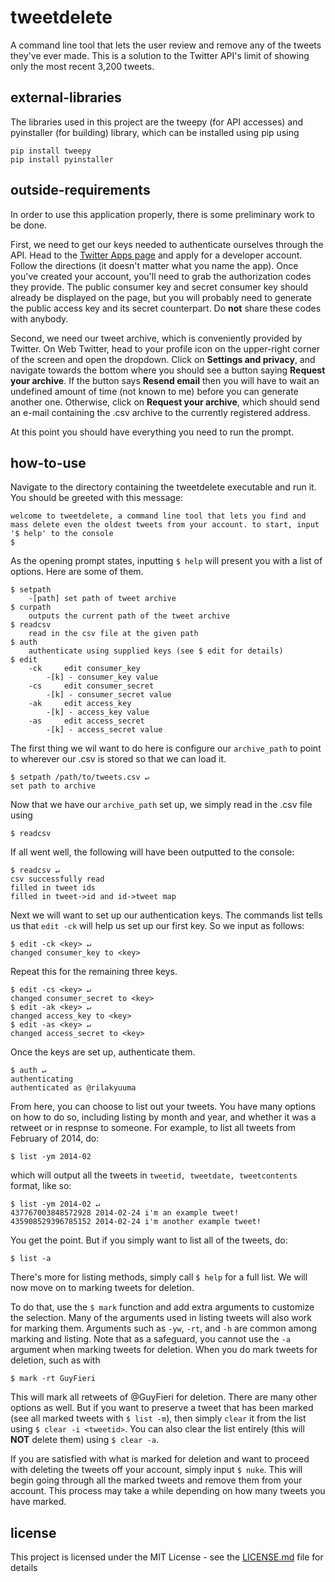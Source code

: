 # tweetdelete
A command line tool that lets the user review and remove any of the tweets they've ever made. This is a solution to the Twitter API's limit of showing only the most recent 3,200 tweets.

## external-libraries
The libraries used in this project are the tweepy (for API accesses) and pyinstaller (for building) library, which can be installed using pip using
```
pip install tweepy
pip install pyinstaller
```

## outside-requirements
In order to use this application properly, there is some preliminary work to be done.

First, we need to get our keys needed to authenticate ourselves through the API. Head to the [Twitter Apps page](https://apps.twitter.com/) and apply for a developer account. Follow the directions (it doesn't matter what you name the app). Once you've created your account, you'll need to grab the authorization codes they provide. The public consumer key and secret consumer key should already be displayed on the page, but you will probably need to generate the public access key and its secret counterpart. Do **not** share these codes with anybody.

Second, we need our tweet archive, which is conveniently provided by Twitter. On Web Twitter, head to your profile icon on the upper-right corner of the screen and open the dropdown. Click on **Settings and privacy**, and navigate towards the bottom where you should see a button saying **Request your archive**. If the button says **Resend email** then you will have to wait an undefined amount of time (not known to me) before you can generate another one. Otherwise, click on **Request your archive**, which should send an e-mail containing the .csv archive to the currently registered address.

At this point you should have everything you need to run the prompt.

## how-to-use

Navigate to the directory containing the tweetdelete executable and run it. You should be greeted with this message:
```
welcome to tweetdelete, a command line tool that lets you find and mass delete even the oldest tweets from your account. to start, input '$ help' to the console
$ 
```
As the opening prompt states, inputting ```$ help``` will present you with a list of options. Here are some of them.
```
$ setpath
	-[path]	set path of tweet archive
$ curpath
	outputs the current path of the tweet archive
$ readcsv
	read in the csv file at the given path
$ auth
	authenticate using supplied keys (see $ edit for details)
$ edit
	-ck		edit consumer_key
		-[k] - consumer_key value
	-cs		edit consumer_secret
		-[k] - consumer_secret value
	-ak		edit access_key
		-[k] - access_key value
	-as		edit access_secret
		-[k] - access_secret value
```
The first thing we wil want to do here is configure our ```archive_path``` to point to wherever our .csv is stored so that we can load it.
```
$ setpath /path/to/tweets.csv ↵
set path to archive
```
Now that we have our ```archive_path``` set up, we simply read in the .csv file using
```
$ readcsv
```
If all went well, the following will have been outputted to the console:
```
$ readcsv ↵
csv successfully read
filled in tweet ids
filled in tweet->id and id->tweet map
```
Next we will want to set up our authentication keys. The commands list tells us that ```edit -ck``` will help us set up our first key. So we input as follows:
```
$ edit -ck <key> ↵
changed consumer_key to <key>
```
Repeat this for the remaining three keys.
```
$ edit -cs <key> ↵
changed consumer_secret to <key>
$ edit -ak <key> ↵
changed access_key to <key>
$ edit -as <key> ↵
changed access_secret to <key>
```
Once the keys are set up, authenticate them.
```
$ auth ↵
authenticating
authenticated as @rilakyuuma
```
From here, you can choose to list out your tweets. You have many options on how to do so, including listing by month and year, and whether it was a retweet or in respnse to someone. For example, to list all tweets from February of 2014, do:
```
$ list -ym 2014-02
```
which will output all the tweets in ```tweetid, tweetdate, tweetcontents``` format, like so:
```
$ list -ym 2014-02 ↵
437767003848572928 2014-02-24 i'm an example tweet!
435908529396785152 2014-02-24 i'm another example tweet!
```
You get the point. But if you simply want to list all of the tweets, do:
```
$ list -a
```
There's more for listing methods, simply call ```$ help``` for a full list. We will now move on to marking tweets for deletion.

To do that, use the ```$ mark``` function and add extra arguments to customize the selection. Many of the arguments used in listing tweets will also work for marking them. Arguments such as ```-yw```, ```-rt```, and ```-h``` are common among marking and listing. Note that as a safeguard, you cannot use the ```-a``` argument when marking tweets for deletion. When you do mark tweets for deletion, such as with
```
$ mark -rt GuyFieri
```
This will mark all retweets of @GuyFieri for deletion. There are many other options as well. But if you want to preserve a tweet that has been marked (see all marked tweets with ```$ list -m```), then simply ```clear``` it from the list using ```$ clear -i <tweetid>```. You can also clear the list entirely (this will **NOT** delete them) using ```$ clear -a```.

If you are satisfied with what is marked for deletion and want to proceed with deleting the tweets off your account, simply input ```$ nuke```. This will begin going through all the marked tweets and remove them from your account. This process may take a while depending on how many tweets you have marked.

## license
This project is licensed under the MIT License - see the [LICENSE.md](https://github.com/rilakkyuma/tweetdelete/blob/master/LICENSE) file for details
